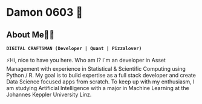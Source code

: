 # Damon 0603 🐳


## About Me🦸‍♂️

**`DIGITAL CRAFTSMAN (Developer | Quant | Pizzalover)`**


⚡Hi, nice to have you here. Who am I? I´m an developer in Asset Management with experience in 
Statistical & Scientific Computing using Python / R. My goal is to build expertise as a full stack developer and create Data Science focused apps from scratch.
To keep up with my enthusiasm, I am studying Artificial Intelligence with a major in Machine Learning at the Johannes Keppler University Linz.

